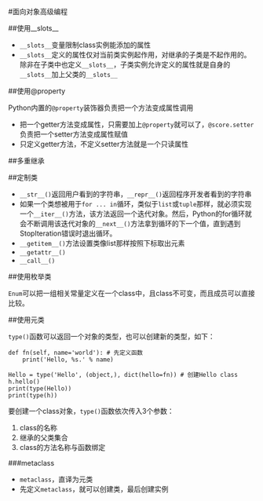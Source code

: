 #面向对象高级编程

##使用__slots__

+ `__slots__`变量限制class实例能添加的属性
+ `__slots__`定义的属性仅对当前类实例起作用，对继承的子类是不起作用的。除非在子类中也定义`__slots__`，子类实例允许定义的属性就是自身的`__slots__`加上父类的`__slots__`

##使用@property

Python内置的`@property`装饰器负责把一个方法变成属性调用

+ 把一个getter方法变成属性，只需要加上`@property`就可以了，`@score.setter`负责把一个setter方法变成属性赋值
+ 只定义getter方法，不定义setter方法就是一个只读属性

##多重继承

##定制类

+ `__str__()`返回用户看到的字符串，`__repr__()`返回程序开发者看到的字符串
+ 如果一个类想被用于`for ... in`循环，类似于`list`或`tuple`那样，就必须实现一个`__iter__()`方法，该方法返回一个迭代对象。然后，Python的for循环就会不断调用该迭代对象的`__next__()`方法拿到循环的下一个值，直到遇到StopIteration错误时退出循环。
+ `__getitem__()`方法设置类像list那样按照下标取出元素
+ `__getattr__()`
+ `__call__()`

##使用枚举类

`Enum`可以把一组相关常量定义在一个class中，且class不可变，而且成员可以直接比较。

##使用元类

`type()`函数可以返回一个对象的类型，也可以创建新的类型，如下：

    def fn(self, name='world'): # 先定义函数
        print('Hello, %s.' % name)
        
    Hello = type('Hello', (object,), dict(hello=fn)) # 创建Hello class
    h.hello()
    print(type(Hello))
    print(type(h))
     
要创建一个class对象，`type()`函数依次传入3个参数：
1. class的名称
2. 继承的父类集合
3. class的方法名称与函数绑定

###metaclass

+ `metaclass`，直译为元类
+ 先定义`metaclass`，就可以创建类，最后创建实例



